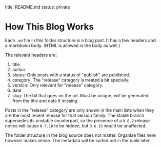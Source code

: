 title: README.md
status: private

# How This Blog Works

Each `.md` file in this folder structure is a blog post.  It has a
few headers and a markdown body.  (HTML is allowed in the body as well.)

The relevant headers are:

1. title
2. author
3. status: Only posts with a status of "publish" are published.
4. category: The "release" category is treated a bit specially.
5. version: Only relevant for "release" category.
6. date
7. slug: The bit that goes on the url.  Must be unique, will be
   generated from the title and date if missing.

Posts in the "release" category are only shown in the main lists when
they are the most recent release for that version family.  The stable
branch supersedes its unstable counterpart, so the presence of a `0.8.2`
release notice will cause `0.7.10` to be hidden, but `0.6.19` would
be unaffected.

The folder structure in the blog source does not matter.  Organize files
here however makes sense.  The metadata will be sorted out in the build
later.
